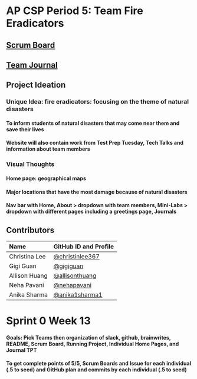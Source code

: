 # AP CSP Period 5: Team Fire Eradicators
## [Scrum Board](https://github.com/christinlee367/n225_fire_eradicators/projects/1)
## [Team Journal](https://docs.google.com/presentation/d/1DApdo31H95xfT2xFg8UQQlewpzwJxkxVgRRZPVxQS9U/edit?usp=sharing)
## Project Ideation

### Unique Idea: fire eradicators: focusing on the theme of natural disasters
#### To inform students of natural disasters that may come near them and save their lives
#### Website will also contain work from Test Prep Tuesday, Tech Talks and information about team members

### Visual Thoughts
#### Home page: geographical maps
#### Major locations that have the most damage because of natural disasters
#### Nav bar with Home, About > dropdown with team members, Mini-Labs > dropdown with different pages including a greetings page, Journals

## Contributors
| Name | GitHub ID and Profile | 
|:-----|:----------------------|
| Christina Lee | [@christinlee367](https://github.com/christinlee367) | 
| Gigi Guan | [@gigiguan](https://github.com/gigiguan) | 
| Allison Huang | [@allisonthuang](https://github.com/allisonthuang) |
| Neha Pavani | [@nehapavani](https://github.com/nehapavani) | 
| Anika Sharma | [@anika1sharma1](https://github.com/anika1sharma1) | 

# Sprint 0 Week 13
#### Goals: Pick Teams then organization of slack, github, brainwrites, README, Scrum Board, Running Project, Individual Home Pages, and Journal TPT
#### To get complete points of 5/5, Scrum Boards and Issue for each individual (.5 to seed) and GitHub plan and commits by each individual (.5 to seed)
